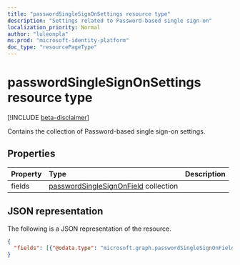 ```yaml
---
title: "passwordSingleSignOnSettings resource type"
description: "Settings related to Password-based single sign-on"
localization_priority: Normal
author: "luleonpla"
ms.prod: "microsoft-identity-platform"
doc_type: "resourcePageType"
---
```


# passwordSingleSignOnSettings resource type

[!INCLUDE [beta-disclaimer](../../includes/beta-disclaimer.md)]

Contains the collection of Password-based single sign-on settings.

## Properties

| Property     | Type        | Description |
|:-------------|:------------|:------------|
|fields|[passwordSingleSignOnField](passwordsinglesignonfield.md) collection||

## JSON representation

The following is a JSON representation of the resource.

<!-- {
  "blockType": "resource",
  "optionalProperties": [

  ],
  "@odata.type": "microsoft.graph.passwordSingleSignOnSettings",
  "baseType": null
}-->

```json
{
  "fields": [{"@odata.type": "microsoft.graph.passwordSingleSignOnField"}]
}
```

<!-- uuid: 16cd6b66-4b1a-43a1-adaf-3a886856ed98
2019-02-04 14:57:30 UTC -->
<!-- {
  "type": "#page.annotation",
  "description": "passwordSingleSignOnSettings resource",
  "keywords": "",
  "section": "documentation",
  "tocPath": ""
}-->

